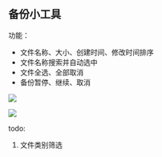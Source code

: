 ## 备份小工具
功能：
 - 文件名称、大小、创建时间、修改时间排序
 - 文件名称搜索并自动选中
 - 文件全选、全部取消
 - 备份暂停、继续、取消
  
![]("ui/1.png")

![]("ui/2.png")

todo: 
1. 文件类别筛选